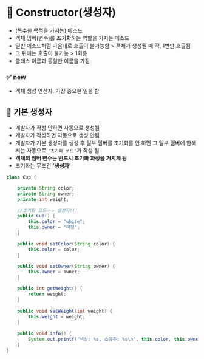 # 📌 Constructor(생성자)
- (특수한 목적을 가지는) 메소드
- 객체 멤버(변수)를 **초기화**하는 역할을 가지는 메소드
- 일반 메소드처럼 마음대로 호출이 불가능함 > 객체가 생성될 때 딱, 1번만 호출됨 
- 그 뒤에는 호출이 불가능 > 1회용
- 클래스 이름과 동일한 이름을 가짐

### ✅ new
- 객체 생성 연산자. 가장 중요한 일을 함

## 📌 기본 생성자
- 개발자가 작성 안하면 자동으로 생성됨
- 개발자가 작성하면 자동으로 생성 안됨
- 개발자가 기본 생성자를 생성 후 일부 멤버를 초기화를 안 하면 그 일부 멤버에 한해서는 자동으로 `'초기화 코드'`가 작성 됨
- **객체의 멤버 변수는 반드시 초기화 과정을 거치게 됨**
- 초기화는 무조건 **'생성자'**
```java
class Cup {

	private String color;
	private String owner;
	private int weight;

	//초기화 코드 -> 생성자!!!
	public Cup() {
		this.color = "white";
		this.owner = "미정";
	}

	public void setColor(String color) {
		this.color = color;
	}

	public void setOwner(String owner) {
		this.owner = owner;
	}

	public int getWeight() {
		return weight;
	}
	
	public void setWeight(int weight) {
		this.weight = weight;
	}
	
	public void info() {
		System.out.printf("색상: %s, 소유주: %s\n", this.color, this.owner);
	}
}
```
